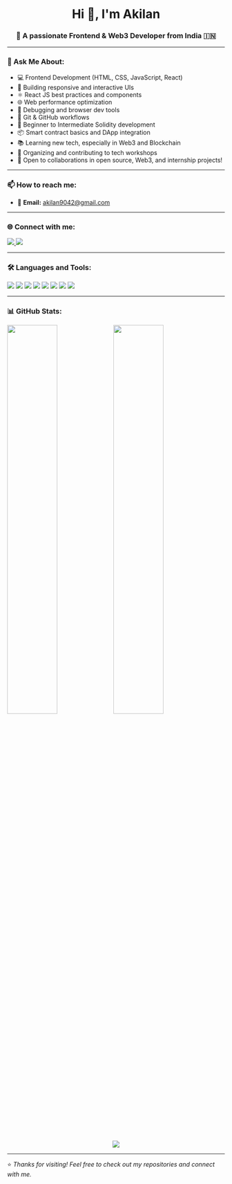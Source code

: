 <h1 align="center">Hi 👋, I'm Akilan</h1>
<h3 align="center">🚀 A passionate Frontend & Web3 Developer from India 🇮🇳</h3>

---

### 💬 Ask Me About:
- 💻 Frontend Development (HTML, CSS, JavaScript, React)
- 🎨 Building responsive and interactive UIs
- ⚛️ React JS best practices and components
- 🌐 Web performance optimization
- 🔧 Debugging and browser dev tools
- 📁 Git & GitHub workflows
- 🔐 Beginner to Intermediate Solidity development
- 📦 Smart contract basics and DApp integration
- 📚 Learning new tech, especially in Web3 and Blockchain
- 📢 Organizing and contributing to tech workshops
- 🚀 Open to collaborations in open source, Web3, and internship projects!

---

### 📫 How to reach me:
- 📧 **Email:** [akilan9042@gmail.com](mailto:akilan9042@gmail.com)

---

### 🌐 Connect with me:
<p align="left">
  <a href="https://github.com/akilan590" target="_blank">
    <img src="https://img.shields.io/badge/GitHub-100000?style=for-the-badge&logo=github&logoColor=white" />
  </a>
  <a href="https://linkedin.com/in/your-link-here" target="_blank">
    <img src="https://img.shields.io/badge/LinkedIn-0077B5?style=for-the-badge&logo=linkedin&logoColor=white" />
  </a>
</p>

---

### 🛠️ Languages and Tools:
<p align="left">
  <img src="https://img.shields.io/badge/HTML5-E34F26?style=for-the-badge&logo=html5&logoColor=white" />
  <img src="https://img.shields.io/badge/CSS3-1572B6?style=for-the-badge&logo=css3&logoColor=white" />
  <img src="https://img.shields.io/badge/JavaScript-F7DF1E?style=for-the-badge&logo=javascript&logoColor=black" />
  <img src="https://img.shields.io/badge/React-61DAFB?style=for-the-badge&logo=react&logoColor=black" />
  <img src="https://img.shields.io/badge/Solidity-363636?style=for-the-badge&logo=solidity&logoColor=white" />
  <img src="https://img.shields.io/badge/Java-007396?style=for-the-badge&logo=java&logoColor=white" />
  <img src="https://img.shields.io/badge/Git-F05032?style=for-the-badge&logo=git&logoColor=white" />
  <img src="https://img.shields.io/badge/GitHub-181717?style=for-the-badge&logo=github&logoColor=white" />
</p>

---

### 📊 GitHub Stats:

<p align="left">
  <img src="https://github-readme-stats.vercel.app/api?username=akilan590&show_icons=true&theme=radical" width="48%" />
  <img src="https://github-readme-streak-stats.herokuapp.com/?user=akilan590&theme=radical" width="48%" />
</p>

<p align="center">
  <img src="https://github-readme-activity-graph.cyclic.app/graph?username=akilan590&theme=react-dark&area=true&hide_border=true" />
</p>

---

⭐️ _Thanks for visiting! Feel free to check out my repositories and connect with me._
